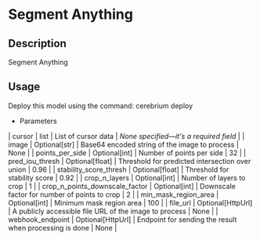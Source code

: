 # Segment Anything

## Description
Segment Anything

## Usage
Deploy this model using the command: cerebrium deploy <NAME>

- Parameters

| cursor | list | List of cursor data | *None specified—it's a required field* |
| image | Optional[str] | Base64 encoded string of the image to process | None |
| points_per_side | Optional[int] | Number of points per side | 32 |
| pred_iou_thresh | Optional[float] | Threshold for predicted intersection over union | 0.96 |
| stability_score_thresh | Optional[float] | Threshold for stability score | 0.92 |
| crop_n_layers | Optional[int] | Number of layers to crop | 1 |
| crop_n_points_downscale_factor | Optional[int] | Downscale factor for number of points to crop | 2 |
| min_mask_region_area | Optional[int] | Minimum mask region area | 100 |
| file_url | Optional[HttpUrl] | A publicly accessible file URL of the image to process | None |
| webhook_endpoint | Optional[HttpUrl] | Endpoint for sending the result when processing is done | None |